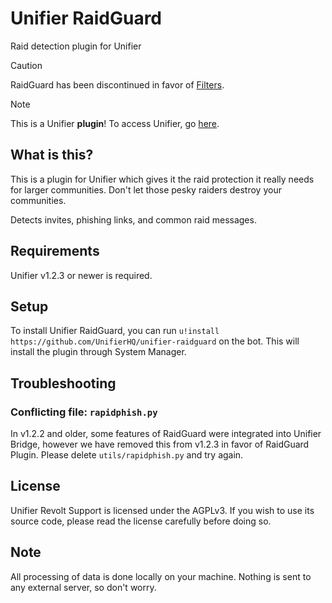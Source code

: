# Unifier RaidGuard
Raid detection plugin for Unifier

> [!CAUTION]
> RaidGuard has been discontinued in favor of [Filters](https://wiki.unifierhq.org/guides/bridge/filters).

> [!NOTE]
> This is a Unifier **plugin**! To access Unifier, go [here](https://github.com/greeeen-dev/unifier).

## What is this?
This is a plugin for Unifier which gives it the raid protection it really needs for larger communities. Don't let 
those pesky raiders destroy your communities.

Detects invites, phishing links, and common raid messages.

## Requirements
Unifier v1.2.3 or newer is required.

## Setup
To install Unifier RaidGuard, you can run `u!install https://github.com/UnifierHQ/unifier-raidguard` on the bot.
This will install the plugin through System Manager.

## Troubleshooting
### Conflicting file: `rapidphish.py`
In v1.2.2 and older, some features of RaidGuard were integrated into Unifier Bridge, however we have removed this
from v1.2.3 in favor of RaidGuard Plugin. Please delete `utils/rapidphish.py` and try again.

## License
Unifier Revolt Support is licensed under the AGPLv3. If you wish to use its source code, please read the license 
carefully before doing so.

## Note
All processing of data is done locally on your machine. Nothing is sent to any external server, so don't worry.
